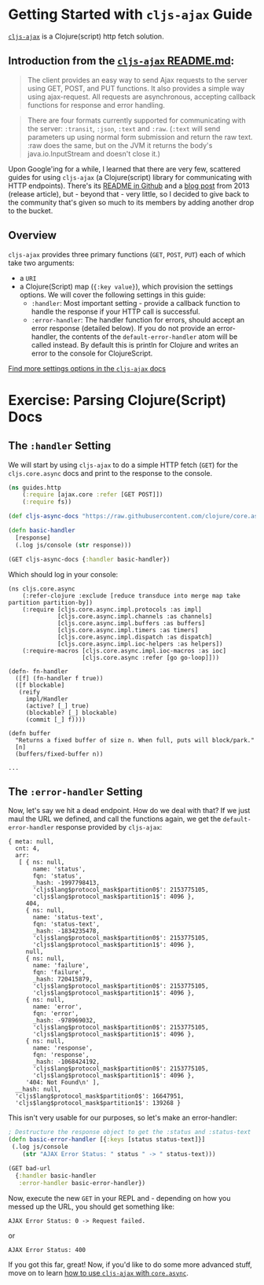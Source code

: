 # Getting Started with `cljs-ajax` Guide

[`cljs-ajax`](https://github.com/JulianBirch/cljs-ajax) is a Clojure(script) http fetch solution.

## Introduction from the [`cljs-ajax` README.md](https://github.com/JulianBirch/cljs-ajax/blob/master/README.md):

> The client provides an easy way to send Ajax requests to the server using GET, POST, and PUT functions. It also provides a simple way using ajax-request. All requests are asynchronous, accepting callback functions for response and error handling.

> There are four formats currently supported for communicating with the server: `:transit`, `:json`, `:text` and `:raw`. (`:text` will send parameters up using normal form submission and return the raw text. :raw does the same, but on the JVM it returns the body's java.io.InputStream and doesn't close it.)

Upon Google'ing for a while, I learned that there are very few, scattered guides for using `cljs-ajax` (a Clojure(script) library for communicating with HTTP endpoints). There's its [README in Github](https://github.com/JulianBirch/cljs-ajax/blob/master/README.md) and a [blog post](https://yogthos.net/posts/2013-04-09-Introducing-cljs-ajax.html) from 2013 (release article), but - beyond that - very little, so I decided to give back to the community that's given so much to its members by adding another drop to the bucket.

## Overview

`cljs-ajax` provides three primary functions (`GET`, `POST`, `PUT`) each of which take two arguments:

- a `URI`
- a Clojure(Script) map (`{:key value}`), which provision the settings options. We will cover the following settings in this guide:
  - `:handler`: Most important setting - provide a callback function to handle the response if your HTTP call is successful.
  - `:error-handler`: The handler function for errors, should accept an error response (detailed below). If you do not provide an error-handler, the contents of the `default-error-handler` atom will be called instead. By default this is println for Clojure and writes an error to the console for ClojureScript.

[Find more settings options in the `cljs-ajax` docs](https://github.com/JulianBirch/cljs-ajax/blob/master/README.md#getpostput)

# Exercise: Parsing Clojure(Script) Docs

## The `:handler` Setting
We will start by using `cljs-ajax` to do a simple HTTP fetch (`GET`) for the `cljs.core.async` docs and print to the response to the console.

```clj
(ns guides.http
    (:require [ajax.core :refer [GET POST]])
    (:require fs))

(def cljs-async-docs "https://raw.githubusercontent.com/clojure/core.async/master/src/main/clojure/cljs/core/async.cljs")

(defn basic-handler
  [response]
  (.log js/console (str response)))

(GET cljs-async-docs {:handler basic-handler})
```
Which should log in your console:
```
(ns cljs.core.async
    (:refer-clojure :exclude [reduce transduce into merge map take partition partition-by])
    (:require [cljs.core.async.impl.protocols :as impl]
              [cljs.core.async.impl.channels :as channels]
              [cljs.core.async.impl.buffers :as buffers]
              [cljs.core.async.impl.timers :as timers]
              [cljs.core.async.impl.dispatch :as dispatch]
              [cljs.core.async.impl.ioc-helpers :as helpers])
    (:require-macros [cljs.core.async.impl.ioc-macros :as ioc]
                     [cljs.core.async :refer [go go-loop]]))

(defn- fn-handler
  ([f] (fn-handler f true))
  ([f blockable]
   (reify
     impl/Handler
     (active? [_] true)
     (blockable? [_] blockable)
     (commit [_] f))))

(defn buffer
  "Returns a fixed buffer of size n. When full, puts will block/park."
  [n]
  (buffers/fixed-buffer n))

...

```

## The `:error-handler` Setting

Now, let's say we hit a dead endpoint. How do we deal with that? If we just maul the URL we defined, and call the functions again, we get the `default-error-handler` response provided by `cljs-ajax`:

```
{ meta: null,
  cnt: 4,
  arr:
   [ { ns: null,
       name: 'status',
       fqn: 'status',
       _hash: -1997798413,
       'cljs$lang$protocol_mask$partition0$': 2153775105,
       'cljs$lang$protocol_mask$partition1$': 4096 },
     404,
     { ns: null,
       name: 'status-text',
       fqn: 'status-text',
       _hash: -1834235478,
       'cljs$lang$protocol_mask$partition0$': 2153775105,
       'cljs$lang$protocol_mask$partition1$': 4096 },
     null,
     { ns: null,
       name: 'failure',
       fqn: 'failure',
       _hash: 720415879,
       'cljs$lang$protocol_mask$partition0$': 2153775105,
       'cljs$lang$protocol_mask$partition1$': 4096 },
     { ns: null,
       name: 'error',
       fqn: 'error',
       _hash: -978969032,
       'cljs$lang$protocol_mask$partition0$': 2153775105,
       'cljs$lang$protocol_mask$partition1$': 4096 },
     { ns: null,
       name: 'response',
       fqn: 'response',
       _hash: -1068424192,
       'cljs$lang$protocol_mask$partition0$': 2153775105,
       'cljs$lang$protocol_mask$partition1$': 4096 },
     '404: Not Found\n' ],
  __hash: null,
  'cljs$lang$protocol_mask$partition0$': 16647951,
  'cljs$lang$protocol_mask$partition1$': 139268 }
```

This isn't very usable for our purposes, so let's make an error-handler:

```clj
; Destructure the response object to get the :status and :status-text
(defn basic-error-handler [{:keys [status status-text]}]
 (.log js/console
    (str "AJAX Error Status: " status " -> " status-text)))

(GET bad-url
  {:handler basic-handler
   :error-handler basic-error-handler})
```
Now, execute the new `GET` in your REPL and - depending on how you messed up the URL, you should get something like:

```
AJAX Error Status: 0 -> Request failed.
```
or
```
AJAX Error Status: 400
```

If you got this far, great! Now, if you'd like to do some more advanced stuff, move on to learn [how to use `cljs-ajax` with `core.async`](../http-async/guide-async-http.md).
